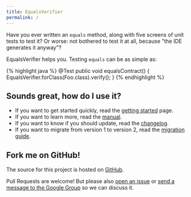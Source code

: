 ```yaml
---
title: EqualsVerifier
permalink: /
---
```

Have you ever written an `equals` method, along with five screens of unit tests to test it? Or worse: not bothered to test it at all, because "the IDE generates it anyway"?

EqualsVerifier helps you. Testing `equals` can be as simple as:

{% highlight java %}
@Test
public void equalsContract() {
    EqualsVerifier.forClass(Foo.class).verify();
}
{% endhighlight %}


Sounds great, how do I use it?
---
* If you want to get started quickly, read the [getting started](/equalsverifier/manual/gettingstarted) page.
* If you want to learn more, read the [manual](/equalsverifier/manual).
* If you want to know if you should update, read the [changelog](/equalsverifier/changelog).
* If you want to migrate from version 1 to version 2, read the [migration guide](/equalsverifier/migration1to2).


Fork me on GitHub!
------------------
The source for this project is hosted on [GitHub](https://github.com/jqno/equalsverifier).

Pull Requests are welcome! But please also [open an issue](https://github.com/jqno/equalsverifier/issues) or [send a message to the Google Group](https://groups.google.com/forum/?fromgroups#!forum/equalsverifier) so we can discuss it.

